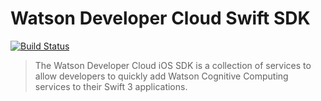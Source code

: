 # Watson Developer Cloud Swift SDK

[![Build Status](https://travis-ci.com/IBM-Swift/swift-watson-sdk.svg?token=pTMsfo6Pp2LFy6rU4Wcz&branch=master)](https://travis-ci.com/IBM-Swift/swift-watson-sdk)

> The Watson Developer Cloud iOS SDK is a collection of services to allow developers to quickly add Watson Cognitive Computing services to their Swift 3 applications.

